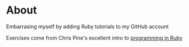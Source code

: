 # About

Embarrasing myself by adding Ruby tutorials to my GitHub account

Exercises come from Chris Pine's excellent intro to <a href="https://pine.fm/LearnToProgram/chap_00.html" target=blank>programming in Ruby<a>
